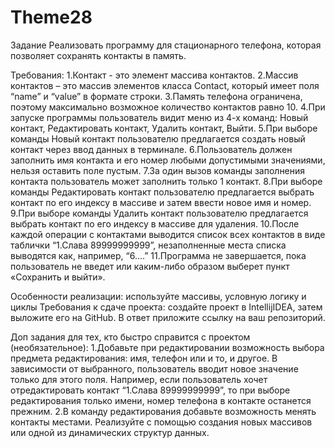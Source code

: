 # Theme28
 Задание
Реализовать программу для стационарного телефона, которая позволяет сохранять контакты в память.

Требования:
1.Контакт - это элемент массива контактов.
2.Массив контактов – это массив элементов класса Сontact, который имеет поля “name” и “value” в формате строки.
3.Память телефона ограничена, поэтому максимально возможное количество контактов равно 10.
4.При запуске программы пользователь видит меню из 4-х команд:
    Новый контакт, Редактировать контакт, Удалить контакт, Выйти.
5.При выборе команды Новый контакт пользователю предлагается создать новый контакт через ввод данных в терминале.
6.Пользователь должен заполнить имя контакта и его номер любыми допустимыми значениями, нельзя оставить поле пустым.
7.За один вызов команды заполнения контакта пользователь может заполнить только 1 контакт.
8.При выборе команды Редактировать контакт пользователю предлагается выбрать контакт по его индексу в массиве и затем
    ввести новое имя и номер.
9.При выборе команды Удалить контакт пользователю предлагается выбрать контакт по его индексу в массиве для удаления.
10.После каждой операции с контактами выводится список всех контактов в виде таблички “1.Слава 89999999999”,
    незаполненные места списка выводятся как, например, “6....”
11.Программа не завершается, пока пользователь не введет или каким-либо образом выберет пункт «Сохранить и выйти».

Особенности реализации: используйте массивы, условную логику и циклы
Требования к сдаче проекта: создайте проект в IntellijIDEA, затем выложите его на GitHub. В ответ приложите ссылку на
    ваш репозиторий.

Доп задания для тех, кто быстро справится с проектом (необязательное):
1.Добавьте при редактировании возможность выбора предмета редактирования: имя, телефон или и то, и другое. В зависимости
    от выбранного, пользователь вводит новое значение только для этого поля. Например, если пользователь хочет
    отредактировать контакт “1.Слава 89999999999”, то при выборе редактирования только имени, номер телефона в контакте
    останется прежним.
2.В команду редактирования добавьте возможность менять контакты местами. Реализуйте с помощью создания новых массивов
    или одной из динамических структур данных.

